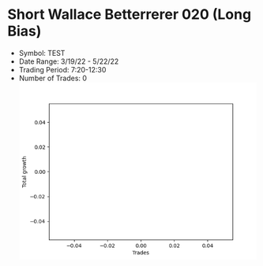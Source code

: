 # Short Wallace Betterrerer 020 (Long Bias)
- Symbol: TEST
- Date Range: 3/19/22 - 5/22/22
- Trading Period: 7:20-12:30
- Number of Trades: 0
![Plot](ShortWallaceBetterrerer020TEST(LongBias).png)


































